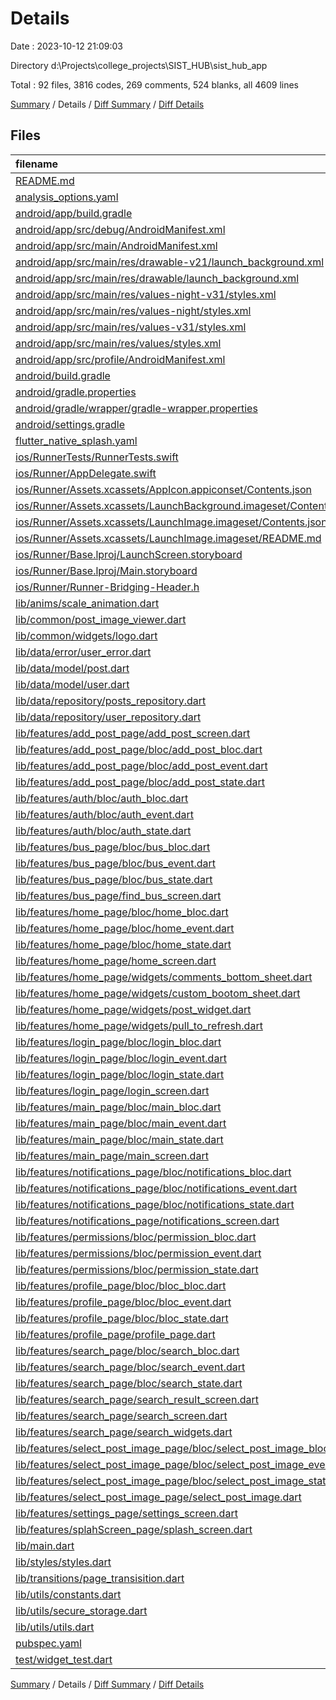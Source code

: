 # Details

Date : 2023-10-12 21:09:03

Directory d:\\Projects\\college_projects\\SIST_HUB\\sist_hub_app

Total : 92 files,  3816 codes, 269 comments, 524 blanks, all 4609 lines

[Summary](results.md) / Details / [Diff Summary](diff.md) / [Diff Details](diff-details.md)

## Files
| filename | language | code | comment | blank | total |
| :--- | :--- | ---: | ---: | ---: | ---: |
| [README.md](/README.md) | Markdown | 10 | 0 | 7 | 17 |
| [analysis_options.yaml](/analysis_options.yaml) | YAML | 3 | 23 | 4 | 30 |
| [android/app/build.gradle](/android/app/build.gradle) | Groovy | 55 | 5 | 13 | 73 |
| [android/app/src/debug/AndroidManifest.xml](/android/app/src/debug/AndroidManifest.xml) | XML | 3 | 4 | 1 | 8 |
| [android/app/src/main/AndroidManifest.xml](/android/app/src/main/AndroidManifest.xml) | XML | 30 | 7 | 3 | 40 |
| [android/app/src/main/res/drawable-v21/launch_background.xml](/android/app/src/main/res/drawable-v21/launch_background.xml) | XML | 9 | 0 | 1 | 10 |
| [android/app/src/main/res/drawable/launch_background.xml](/android/app/src/main/res/drawable/launch_background.xml) | XML | 9 | 0 | 1 | 10 |
| [android/app/src/main/res/values-night-v31/styles.xml](/android/app/src/main/res/values-night-v31/styles.xml) | XML | 14 | 7 | 1 | 22 |
| [android/app/src/main/res/values-night/styles.xml](/android/app/src/main/res/values-night/styles.xml) | XML | 13 | 9 | 1 | 23 |
| [android/app/src/main/res/values-v31/styles.xml](/android/app/src/main/res/values-v31/styles.xml) | XML | 14 | 7 | 1 | 22 |
| [android/app/src/main/res/values/styles.xml](/android/app/src/main/res/values/styles.xml) | XML | 13 | 9 | 1 | 23 |
| [android/app/src/profile/AndroidManifest.xml](/android/app/src/profile/AndroidManifest.xml) | XML | 3 | 4 | 1 | 8 |
| [android/build.gradle](/android/build.gradle) | Groovy | 27 | 0 | 5 | 32 |
| [android/gradle.properties](/android/gradle.properties) | Properties | 3 | 0 | 1 | 4 |
| [android/gradle/wrapper/gradle-wrapper.properties](/android/gradle/wrapper/gradle-wrapper.properties) | Properties | 5 | 1 | 1 | 7 |
| [android/settings.gradle](/android/settings.gradle) | Groovy | 8 | 0 | 4 | 12 |
| [flutter_native_splash.yaml](/flutter_native_splash.yaml) | YAML | 6 | 83 | 11 | 100 |
| [ios/RunnerTests/RunnerTests.swift](/ios/RunnerTests/RunnerTests.swift) | Swift | 7 | 2 | 4 | 13 |
| [ios/Runner/AppDelegate.swift](/ios/Runner/AppDelegate.swift) | Swift | 12 | 0 | 2 | 14 |
| [ios/Runner/Assets.xcassets/AppIcon.appiconset/Contents.json](/ios/Runner/Assets.xcassets/AppIcon.appiconset/Contents.json) | JSON | 122 | 0 | 1 | 123 |
| [ios/Runner/Assets.xcassets/LaunchBackground.imageset/Contents.json](/ios/Runner/Assets.xcassets/LaunchBackground.imageset/Contents.json) | JSON | 21 | 0 | 1 | 22 |
| [ios/Runner/Assets.xcassets/LaunchImage.imageset/Contents.json](/ios/Runner/Assets.xcassets/LaunchImage.imageset/Contents.json) | JSON | 23 | 0 | 1 | 24 |
| [ios/Runner/Assets.xcassets/LaunchImage.imageset/README.md](/ios/Runner/Assets.xcassets/LaunchImage.imageset/README.md) | Markdown | 3 | 0 | 2 | 5 |
| [ios/Runner/Base.lproj/LaunchScreen.storyboard](/ios/Runner/Base.lproj/LaunchScreen.storyboard) | XML | 43 | 1 | 1 | 45 |
| [ios/Runner/Base.lproj/Main.storyboard](/ios/Runner/Base.lproj/Main.storyboard) | XML | 25 | 1 | 1 | 27 |
| [ios/Runner/Runner-Bridging-Header.h](/ios/Runner/Runner-Bridging-Header.h) | C++ | 1 | 0 | 1 | 2 |
| [lib/anims/scale_animation.dart](/lib/anims/scale_animation.dart) | Dart | 0 | 0 | 1 | 1 |
| [lib/common/post_image_viewer.dart](/lib/common/post_image_viewer.dart) | Dart | 30 | 0 | 4 | 34 |
| [lib/common/widgets/logo.dart](/lib/common/widgets/logo.dart) | Dart | 17 | 0 | 5 | 22 |
| [lib/data/error/user_error.dart](/lib/data/error/user_error.dart) | Dart | 16 | 1 | 8 | 25 |
| [lib/data/model/post.dart](/lib/data/model/post.dart) | Dart | 128 | 1 | 16 | 145 |
| [lib/data/model/user.dart](/lib/data/model/user.dart) | Dart | 62 | 1 | 14 | 77 |
| [lib/data/repository/posts_repository.dart](/lib/data/repository/posts_repository.dart) | Dart | 88 | 1 | 14 | 103 |
| [lib/data/repository/user_repository.dart](/lib/data/repository/user_repository.dart) | Dart | 65 | 2 | 8 | 75 |
| [lib/features/add_post_page/add_post_screen.dart](/lib/features/add_post_page/add_post_screen.dart) | Dart | 149 | 0 | 9 | 158 |
| [lib/features/add_post_page/bloc/add_post_bloc.dart](/lib/features/add_post_page/bloc/add_post_bloc.dart) | Dart | 24 | 0 | 4 | 28 |
| [lib/features/add_post_page/bloc/add_post_event.dart](/lib/features/add_post_page/bloc/add_post_event.dart) | Dart | 16 | 0 | 5 | 21 |
| [lib/features/add_post_page/bloc/add_post_state.dart](/lib/features/add_post_page/bloc/add_post_state.dart) | Dart | 9 | 0 | 4 | 13 |
| [lib/features/auth/bloc/auth_bloc.dart](/lib/features/auth/bloc/auth_bloc.dart) | Dart | 61 | 0 | 14 | 75 |
| [lib/features/auth/bloc/auth_event.dart](/lib/features/auth/bloc/auth_event.dart) | Dart | 15 | 0 | 8 | 23 |
| [lib/features/auth/bloc/auth_state.dart](/lib/features/auth/bloc/auth_state.dart) | Dart | 15 | 0 | 8 | 23 |
| [lib/features/bus_page/bloc/bus_bloc.dart](/lib/features/bus_page/bloc/bus_bloc.dart) | Dart | 10 | 1 | 3 | 14 |
| [lib/features/bus_page/bloc/bus_event.dart](/lib/features/bus_page/bloc/bus_event.dart) | Dart | 6 | 0 | 3 | 9 |
| [lib/features/bus_page/bloc/bus_state.dart](/lib/features/bus_page/bloc/bus_state.dart) | Dart | 7 | 0 | 4 | 11 |
| [lib/features/bus_page/find_bus_screen.dart](/lib/features/bus_page/find_bus_screen.dart) | Dart | 13 | 0 | 3 | 16 |
| [lib/features/home_page/bloc/home_bloc.dart](/lib/features/home_page/bloc/home_bloc.dart) | Dart | 58 | 0 | 9 | 67 |
| [lib/features/home_page/bloc/home_event.dart](/lib/features/home_page/bloc/home_event.dart) | Dart | 22 | 0 | 7 | 29 |
| [lib/features/home_page/bloc/home_state.dart](/lib/features/home_page/bloc/home_state.dart) | Dart | 27 | 0 | 12 | 39 |
| [lib/features/home_page/home_screen.dart](/lib/features/home_page/home_screen.dart) | Dart | 165 | 6 | 11 | 182 |
| [lib/features/home_page/widgets/comments_bottom_sheet.dart](/lib/features/home_page/widgets/comments_bottom_sheet.dart) | Dart | 232 | 8 | 13 | 253 |
| [lib/features/home_page/widgets/custom_bootom_sheet.dart](/lib/features/home_page/widgets/custom_bootom_sheet.dart) | Dart | 84 | 2 | 10 | 96 |
| [lib/features/home_page/widgets/post_widget.dart](/lib/features/home_page/widgets/post_widget.dart) | Dart | 240 | 6 | 11 | 257 |
| [lib/features/home_page/widgets/pull_to_refresh.dart](/lib/features/home_page/widgets/pull_to_refresh.dart) | Dart | 102 | 3 | 7 | 112 |
| [lib/features/login_page/bloc/login_bloc.dart](/lib/features/login_page/bloc/login_bloc.dart) | Dart | 40 | 0 | 6 | 46 |
| [lib/features/login_page/bloc/login_event.dart](/lib/features/login_page/bloc/login_event.dart) | Dart | 17 | 0 | 5 | 22 |
| [lib/features/login_page/bloc/login_state.dart](/lib/features/login_page/bloc/login_state.dart) | Dart | 16 | 1 | 10 | 27 |
| [lib/features/login_page/login_screen.dart](/lib/features/login_page/login_screen.dart) | Dart | 184 | 2 | 13 | 199 |
| [lib/features/main_page/bloc/main_bloc.dart](/lib/features/main_page/bloc/main_bloc.dart) | Dart | 10 | 1 | 3 | 14 |
| [lib/features/main_page/bloc/main_event.dart](/lib/features/main_page/bloc/main_event.dart) | Dart | 6 | 0 | 3 | 9 |
| [lib/features/main_page/bloc/main_state.dart](/lib/features/main_page/bloc/main_state.dart) | Dart | 7 | 0 | 4 | 11 |
| [lib/features/main_page/main_screen.dart](/lib/features/main_page/main_screen.dart) | Dart | 260 | 11 | 10 | 281 |
| [lib/features/notifications_page/bloc/notifications_bloc.dart](/lib/features/notifications_page/bloc/notifications_bloc.dart) | Dart | 10 | 1 | 3 | 14 |
| [lib/features/notifications_page/bloc/notifications_event.dart](/lib/features/notifications_page/bloc/notifications_event.dart) | Dart | 6 | 0 | 3 | 9 |
| [lib/features/notifications_page/bloc/notifications_state.dart](/lib/features/notifications_page/bloc/notifications_state.dart) | Dart | 7 | 0 | 4 | 11 |
| [lib/features/notifications_page/notifications_screen.dart](/lib/features/notifications_page/notifications_screen.dart) | Dart | 12 | 0 | 3 | 15 |
| [lib/features/permissions/bloc/permission_bloc.dart](/lib/features/permissions/bloc/permission_bloc.dart) | Dart | 23 | 2 | 4 | 29 |
| [lib/features/permissions/bloc/permission_event.dart](/lib/features/permissions/bloc/permission_event.dart) | Dart | 8 | 0 | 5 | 13 |
| [lib/features/permissions/bloc/permission_state.dart](/lib/features/permissions/bloc/permission_state.dart) | Dart | 9 | 0 | 6 | 15 |
| [lib/features/profile_page/bloc/bloc_bloc.dart](/lib/features/profile_page/bloc/bloc_bloc.dart) | Dart | 10 | 1 | 3 | 14 |
| [lib/features/profile_page/bloc/bloc_event.dart](/lib/features/profile_page/bloc/bloc_event.dart) | Dart | 6 | 0 | 3 | 9 |
| [lib/features/profile_page/bloc/bloc_state.dart](/lib/features/profile_page/bloc/bloc_state.dart) | Dart | 7 | 0 | 4 | 11 |
| [lib/features/profile_page/profile_page.dart](/lib/features/profile_page/profile_page.dart) | Dart | 41 | 1 | 4 | 46 |
| [lib/features/search_page/bloc/search_bloc.dart](/lib/features/search_page/bloc/search_bloc.dart) | Dart | 10 | 1 | 3 | 14 |
| [lib/features/search_page/bloc/search_event.dart](/lib/features/search_page/bloc/search_event.dart) | Dart | 6 | 0 | 3 | 9 |
| [lib/features/search_page/bloc/search_state.dart](/lib/features/search_page/bloc/search_state.dart) | Dart | 7 | 0 | 4 | 11 |
| [lib/features/search_page/search_result_screen.dart](/lib/features/search_page/search_result_screen.dart) | Dart | 36 | 0 | 7 | 43 |
| [lib/features/search_page/search_screen.dart](/lib/features/search_page/search_screen.dart) | Dart | 42 | 0 | 8 | 50 |
| [lib/features/search_page/search_widgets.dart](/lib/features/search_page/search_widgets.dart) | Dart | 189 | 3 | 12 | 204 |
| [lib/features/select_post_image_page/bloc/select_post_image_bloc.dart](/lib/features/select_post_image_page/bloc/select_post_image_bloc.dart) | Dart | 25 | 1 | 6 | 32 |
| [lib/features/select_post_image_page/bloc/select_post_image_event.dart](/lib/features/select_post_image_page/bloc/select_post_image_event.dart) | Dart | 13 | 0 | 5 | 18 |
| [lib/features/select_post_image_page/bloc/select_post_image_state.dart](/lib/features/select_post_image_page/bloc/select_post_image_state.dart) | Dart | 15 | 0 | 8 | 23 |
| [lib/features/select_post_image_page/select_post_image.dart](/lib/features/select_post_image_page/select_post_image.dart) | Dart | 196 | 6 | 11 | 213 |
| [lib/features/settings_page/settings_screen.dart](/lib/features/settings_page/settings_screen.dart) | Dart | 49 | 0 | 6 | 55 |
| [lib/features/splahScreen_page/splash_screen.dart](/lib/features/splahScreen_page/splash_screen.dart) | Dart | 26 | 1 | 5 | 32 |
| [lib/main.dart](/lib/main.dart) | Dart | 101 | 11 | 6 | 118 |
| [lib/styles/styles.dart](/lib/styles/styles.dart) | Dart | 68 | 7 | 9 | 84 |
| [lib/transitions/page_transisition.dart](/lib/transitions/page_transisition.dart) | Dart | 40 | 0 | 8 | 48 |
| [lib/utils/constants.dart](/lib/utils/constants.dart) | Dart | 49 | 6 | 7 | 62 |
| [lib/utils/secure_storage.dart](/lib/utils/secure_storage.dart) | Dart | 50 | 7 | 8 | 65 |
| [lib/utils/utils.dart](/lib/utils/utils.dart) | Dart | 20 | 0 | 3 | 23 |
| [pubspec.yaml](/pubspec.yaml) | YAML | 38 | 1 | 16 | 55 |
| [test/widget_test.dart](/test/widget_test.dart) | Dart | 14 | 10 | 7 | 31 |

[Summary](results.md) / Details / [Diff Summary](diff.md) / [Diff Details](diff-details.md)